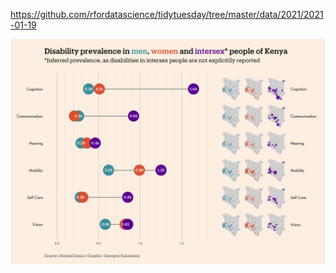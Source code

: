https://github.com/rfordatascience/tidytuesday/tree/master/data/2021/2021-01-19

![](plots/kenya-gender-disability.png)
